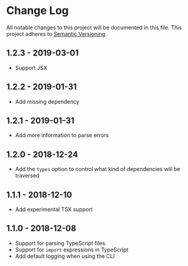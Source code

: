 # Change Log

All notable changes to this project will be documented in this file.
This project adheres to [Semantic Versioning](http://semver.org/).

## 1.2.3 - 2019-03-01

- Support JSX

## 1.2.2 - 2019-01-31

- Add missing dependency

## 1.2.1 - 2019-01-31

- Add more information to parse errors

## 1.2.0 - 2018-12-24

- Add the `types` option to control what kind of dependencies will be traversed

## 1.1.1 - 2018-12-10

- Add experimental TSX support

## 1.1.0 - 2018-12-08

- Support for parsing TypeScript files
- Support for `import` expressions in TypeScript
- Add default logging when using the CLI

